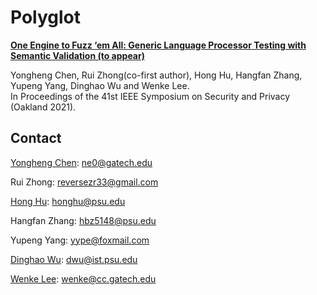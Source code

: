 # Polyglot
[**One Engine to Fuzz ‘em All: Generic Language Processor Testing with Semantic Validation (to appear)**](https://changochen.github.io/publication/polyglot_sp_2021_to_appear.pdf)

Yongheng Chen, Rui Zhong(co-first author), Hong Hu, Hangfan Zhang, Yupeng Yang, Dinghao Wu and Wenke Lee.</br>
In Proceedings of the 41st IEEE Symposium on Security and Privacy (Oakland 2021).
## Contact
[Yongheng Chen](https://changochen.github.io/): <ne0@gatech.edu>

Rui Zhong: <reversezr33@gmail.com>

[Hong Hu](https://huhong789.github.io/): <honghu@psu.edu>

Hangfan Zhang: <hbz5148@psu.edu>

Yupeng Yang: <yype@foxmail.com>

[Dinghao Wu](https://faculty.ist.psu.edu/wu/): <dwu@ist.psu.edu>

[Wenke Lee](https://wenke.gtisc.gatech.edu/): <wenke@cc.gatech.edu>
